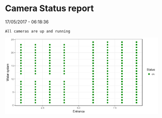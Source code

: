 Camera Status report
================
17/05/2017 - 06:18:36

    All cameras are up and running

![](camreport_files/figure-markdown_github/unnamed-chunk-2-1.png)
